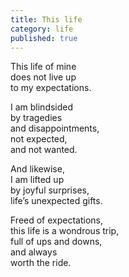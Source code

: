 ```yaml
---
title: This life
category: life
published: true
---
```


This life of mine  
does not live up  
to my expectations.  
  
I am blindsided  
by tragedies   
and disappointments,  
not expected,  
and not wanted.  
  
And likewise,  
I am lifted up  
by joyful surprises,  
life’s unexpected gifts.   
   
Freed of expectations,  
this life is a wondrous trip,  
full of ups and downs,  
and always    
worth the ride.
